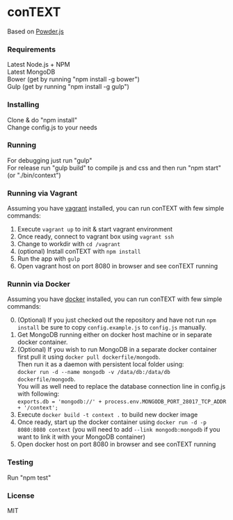 # conTEXT

Based on [Powder.js](https://github.com/yamalight/generator-powder)

### Requirements

Latest Node.js + NPM  
Latest MongoDB  
Bower (get by running "npm install -g bower")  
Gulp (get by running "npm install -g gulp")  

### Installing

Clone & do "npm install"  
Change config.js to your needs  

### Running

For debugging just run "gulp"  
For release run "gulp build" to compile js and css and then run "npm start" (or "./bin/context")  

### Running via Vagrant

Assuming you have [vagrant](http://www.vagrantup.com/) installed, you can run conTEXT with few simple commands:  

1. Execute `vagrant up` to init & start vagrant environment
2. Once ready, connect to vagrant box using `vagrant ssh`
3. Change to workdir with `cd /vagrant`
4. (optional) Install conTEXT with `npm install`
5. Run the app with `gulp`
7. Open vagrant host on port 8080 in browser and see conTEXT running

### Runnin via Docker

Assuming you have [docker](https://www.docker.io/) installed, you can run conTEXT with few simple commands:  

0. (Optional) If you just checked out the repository and have not run `npm install` be sure to copy `config.example.js` to `config.js` manually.
1. Get MongoDB running either on docker host machine or in separate docker container.
2. (Optional) If you wish to run MongoDB in a separate docker container first pull it using `docker pull dockerfile/mongodb`.  
Then run it as a daemon with persistent local folder using:  
`docker run -d --name mongodb -v /data/db:/data/db dockerfile/mongodb`.  
You will as well need to replace the database connection line in config.js with following:  
`exports.db = 'mongodb://' + process.env.MONGODB_PORT_28017_TCP_ADDR + '/context';`
3. Execute `docker build -t context .` to build new docker image
4. Once ready, start up the docker container using `docker run -d -p 8080:8080 context` (you will need to add `--link mongodb:mongodb` if you want to link it with your MongoDB container)
7. Open docker host on port 8080 in browser and see conTEXT running

### Testing

Run "npm test"  

### License

MIT
